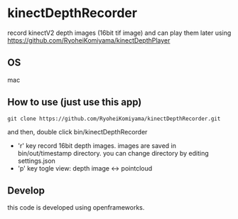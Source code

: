 # kinectDepthRecorder
record kinectV2 depth images (16bit tif image) and can play them later using https://github.com/RyoheiKomiyama/kinectDepthPlayer

## OS
mac

## How to use (just use this app)
```
git clone https://github.com/RyoheiKomiyama/kinectDepthRecorder.git
```
and then, double click bin/kinectDepthRecorder

- 'r' key
record 16bit depth images. images are saved in bin/out/timestamp directory. you can change directory by editing settings.json
- 'p' key
togle view: depth image <-> pointcloud

## Develop
this code is developed using openframeworks.
